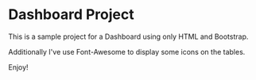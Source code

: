 # Dashboard Project

This is a sample project for a Dashboard using only HTML and Bootstrap.

Additionally I've use Font-Awesome to display some icons on the tables.

Enjoy! 